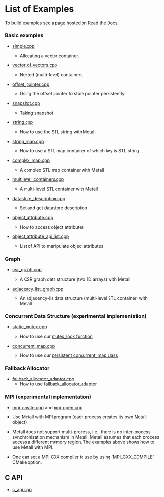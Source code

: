 # List of Examples

To build examples see a [page](https://metall.readthedocs.io/en/latest/advanced_build/example_test_bench/) hosted on Read the Docs.

### Basic examples

* [simple.cpp](simple.cpp)
    * Allocating a vector container.

* [vector_of_vectors.cpp](vector_of_vectors.cpp)
    * Nested (multi-level) containers.

* [offset_pointer.cpp](offset_pointer.cpp)
    * Using the offset pointer to store pointer persistently.

* [snapshot.cpp](snapshot.cpp)
    * Taking snapshot

* [string.cpp](string.cpp)
    * How to use the STL string with Metal

* [string_map.cpp](string_map.cpp)
    * How to use a STL map container of which key is STL string

* [complex_map.cpp](complex_map.cpp)
    * A complex STL map container with Metall

* [multilevel_containers.cpp](multilevel_containers.cpp)
    * A multi-level STL container with Metall

* [datastore_description.cpp](datastore_description.cpp)
  * Set and get datastore description

* [object_attribute.cpp](object_attribute.cpp)
  * How to access object attributes

* [object_attribute_api_list.cpp](object_attribute_api_list.cpp)
  * List of API to manipulate object attributes
  
### Graph

* [csr_graph.cpp](csr_graph.cpp)
    * A CSR graph data structure (two 1D arrays) with Metall

* [adjacency_list_graph.cpp](adjacency_list_graph.cpp)
    * An adjacency-lis data structure (multi-level STL container) with Metall


### Concurrent Data Structure (experimental implementation)
* [static_mutex.cpp](static_mutex.cpp)
    * How to use our [mutex_lock function](../include/metall_utility/mutex.hpp)

* [concurrent_map.cpp](concurrent_map.cpp)
    * How to use our [persistent concurrent_map class](../include/metall_container/concurrent_map.hpp)


### Fallback Allocator
* [fallback_allocator_adaptor.cpp](fallback_allocator_adaptor.cpp)
    * How to use [fallback_allocator_adaptor](../include/metall_utility/fallback_allocator_adaptor.hpp)


### MPI (experimental implementation)

* [mpi_create.cpp](mpi_create.cpp) and [mpi_open.cpp](mpi_open.cpp)

* Use Metall with MPI program (each process creates its own Metall object).

* Metall does not support multi-process, i.e., there is no inter-process synchronization mechanism in Metall. Metall assumes that each process access a different memory region. The examples above shows how to use Metall with MPI.

* One can set a MPI CXX compiler to use by using 'MPI_CXX_COMPILE' CMake option.

## C API
* [c_api.cpp](c_api.c)
